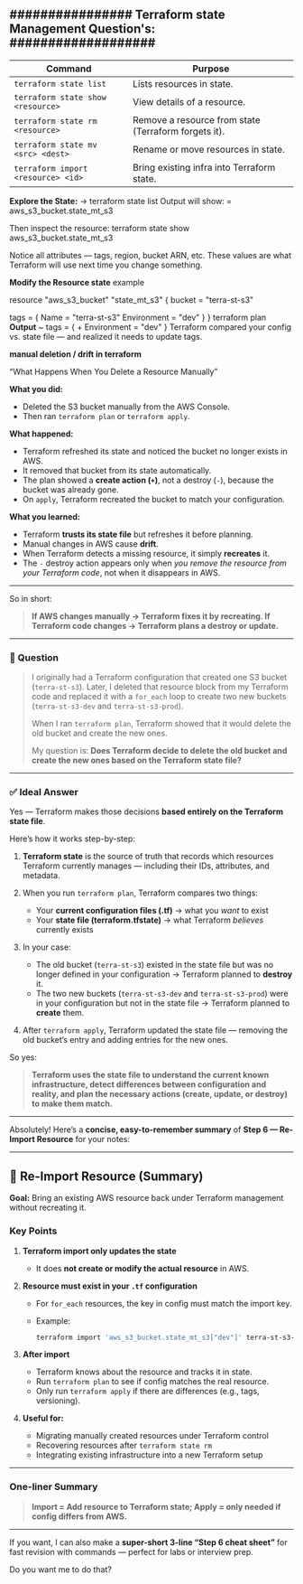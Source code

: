 


################ Terraform state Management Question's: ###################
--------------------------------------------------------------------------------

| Command                            | Purpose                                              |
| ---------------------------------- | ---------------------------------------------------- |
| `terraform state list`             | Lists resources in state.                            |
| `terraform state show <resource>`  | View details of a resource.                          |
| `terraform state rm <resource>`    | Remove a resource from state (Terraform forgets it). |
| `terraform state mv <src> <dest>`  | Rename or move resources in state.                   |
| `terraform import <resource> <id>` | Bring existing infra into Terraform state.           |



**Explore the State:**
-> terraform state list
Output will show: = aws_s3_bucket.state_mt_s3


Then inspect the resource:
terraform state show aws_s3_bucket.state_mt_s3


Notice all attributes — tags, region, bucket ARN, etc.
These values are what Terraform will use next time you change something.

**Modify the Resource state**
example

resource "aws_s3_bucket" "state_mt_s3" {
  bucket = "terra-st-s3"

  tags = {
    Name        = "terra-st-s3"
    Environment = "dev"
  }
}
terraform plan
**Output**
~ tags = {
      + Environment = "dev"
    }
Terraform compared your config vs. state file — and realized it needs to update tags.

**manual deletion / drift in terraform**

 “What Happens When You Delete a Resource Manually”

**What you did:**

* Deleted the S3 bucket manually from the AWS Console.
* Then ran `terraform plan` or `terraform apply`.

**What happened:**

* Terraform refreshed its state and noticed the bucket no longer exists in AWS.
* It removed that bucket from its state automatically.
* The plan showed a **create action (`+`)**, not a destroy (`-`), because the bucket was already gone.
* On `apply`, Terraform recreated the bucket to match your configuration.

**What you learned:**

* Terraform **trusts its state file** but refreshes it before planning.
* Manual changes in AWS cause **drift**.
* When Terraform detects a missing resource, it simply **recreates** it.
* The `-` destroy action appears only when *you remove the resource from your Terraform code*, not when it disappears in AWS.

---

So in short:

> **If AWS changes manually → Terraform fixes it by recreating.
> If Terraform code changes → Terraform plans a destroy or update.**


------

### 🧩 Question

> I originally had a Terraform configuration that created one S3 bucket (`terra-st-s3`).
> Later, I deleted that resource block from my Terraform code and replaced it with a `for_each` loop to create two new buckets (`terra-st-s3-dev` and `terra-st-s3-prod`).
>
> When I ran `terraform plan`, Terraform showed that it would delete the old bucket and create the new ones.
>
> My question is:
> **Does Terraform decide to delete the old bucket and create the new ones based on the Terraform state file?**

---

### ✅ Ideal Answer

Yes — Terraform makes those decisions **based entirely on the Terraform state file**.

Here’s how it works step-by-step:

1. **Terraform state** is the source of truth that records which resources Terraform currently manages — including their IDs, attributes, and metadata.
2. When you run `terraform plan`, Terraform compares two things:

   * Your **current configuration files (.tf)** → what you *want* to exist
   * Your **state file (terraform.tfstate)** → what Terraform *believes* currently exists
3. In your case:

   * The old bucket (`terra-st-s3`) existed in the state file but was no longer defined in your configuration → Terraform planned to **destroy** it.
   * The two new buckets (`terra-st-s3-dev` and `terra-st-s3-prod`) were in your configuration but not in the state file → Terraform planned to **create** them.
4. After `terraform apply`, Terraform updated the state file — removing the old bucket’s entry and adding entries for the new ones.

So yes:

> **Terraform uses the state file to understand the current known infrastructure, detect differences between configuration and reality, and plan the necessary actions (create, update, or destroy) to make them match.**

---

Absolutely! Here’s a **concise, easy-to-remember summary** of **Step 6 — Re-Import Resource** for your notes:

---
## 🧩  Re-Import Resource (Summary)

**Goal:** Bring an existing AWS resource back under Terraform management without recreating it.

### **Key Points**

1. **Terraform import only updates the state**

   * It does **not create or modify the actual resource** in AWS.

2. **Resource must exist in your `.tf` configuration**

   * For `for_each` resources, the key in config must match the import key.
   * Example:

     ```bash
     terraform import 'aws_s3_bucket.state_mt_s3["dev"]' terra-st-s3-dev
     ```

3. **After import**

   * Terraform knows about the resource and tracks it in state.
   * Run `terraform plan` to see if config matches the real resource.
   * Only run `terraform apply` if there are differences (e.g., tags, versioning).

4. **Useful for:**

   * Migrating manually created resources under Terraform control
   * Recovering resources after `terraform state rm`
   * Integrating existing infrastructure into a new Terraform setup

---

### **One-liner Summary**

> **Import = Add resource to Terraform state; Apply = only needed if config differs from AWS.**

---

If you want, I can also make a **super-short 3-line “Step 6 cheat sheet”** for fast revision with commands — perfect for labs or interview prep.

Do you want me to do that?
